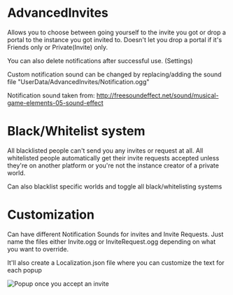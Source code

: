 # AdvancedInvites
Allows you to choose between going yourself to the invite you got or drop a portal
to the instance you got invited to.
Doesn't let you drop a portal if it's Friends only or Private(Invite) only.

You can also delete notifications after successful use. (Settings)

Custom notification sound can be changed by replacing/adding the sound file "UserData/AdvancedInvites/Notification.ogg"

Notification sound taken from: http://freesoundeffect.net/sound/musical-game-elements-05-sound-effect

# Black/Whitelist system
All blacklisted people can't send you any invites or request at all.
All whitelisted people automatically get their invite requests accepted unless they're on another platform or you're not the instance creator of a private world.

Can also blacklist specific worlds and toggle all black/whitelisting systems

# Customization
Can have different Notification Sounds for invites and Invite Requests.
Just name the files either Invite.ogg or InviteRequest.ogg depending on what you want to override.

It'll also create a Localization.json file where you can customize the text for each popup

![Popup once you accept an invite](https://i.imgur.com/2J0TMxi.png)
